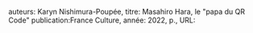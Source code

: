 auteurs: Karyn Nishimura-Poupée, 
titre: Masahiro Hara, le "papa du QR Code"
publication:France Culture, 
année: 2022, 
p.,
URL: 

